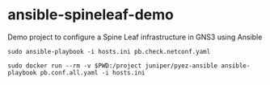 # ansible-spineleaf-demo
Demo project to configure a Spine Leaf infrastructure in GNS3 using Ansible


```
sudo ansible-playbook -i hosts.ini pb.check.netconf.yaml
```

```
sudo docker run --rm -v $PWD:/project juniper/pyez-ansible ansible-playbook pb.conf.all.yaml -i hosts.ini
```